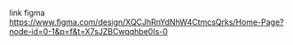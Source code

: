 link figma https://www.figma.com/design/XQCJhRnYdNhW4CtmcsQrks/Home-Page?node-id=0-1&p=f&t=X7sJZBCwqqhbe0Is-0
